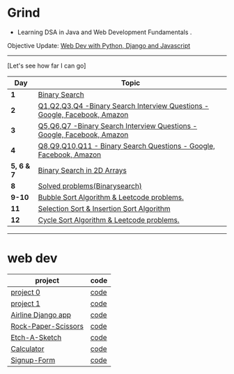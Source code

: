 
# Grind

- Learning DSA in Java and Web Development Fundamentals .


 Objective Update:
[Web Dev with Python, Django and Javascript](https://cs50.harvard.edu/web/2020/)




---
[Let's see how far I can go]

Day | Topic
--- | ---
**1** |  [Binary Search](/Days/Day01.md)
**2** |  [Q1,Q2,Q3,Q4 -Binary Search Interview Questions - Google, Facebook, Amazon](/Days/Day02.md)
**3** |  [Q5,Q6,Q7 -Binary Search Interview Questions - Google, Facebook, Amazon](/Days/Day03.md)
**4** |  [Q8,Q9,Q10,Q11 - Binary Search Questions - Google, Facebook, Amazon](/Days/Day04.md)
**5, 6 & 7** | [Binary Search in 2D Arrays](/Days/Day05-6-7.md)
**8** | [Solved problems(Binarysearch)](/Days/Day08.md)
**9-10** | [Bubble Sort Algorithm & Leetcode problems.](/Days/Day09&10.md)
**11** | [Selection Sort & Insertion Sort Algorithm](/Days/Day11.md)
**12** | [Cycle Sort Algorithm & Leetcode problems.](/Days/Day12.md)

---

# web dev 

project | code
--- | ---
[project 0](https://cs50.harvard.edu/web/2020/projects/0/) |  [code](/Code/project0) 
[project 1](https://cs50.harvard.edu/web/2020/projects/1/) |  [code](/Code/wiki/) 
[Airline Django app](https://github.com/D3Vgang/AirlineMadeEz) | [code](https://github.com/D3Vgang/AirlineMadeEz/tree/main/airline)
[Rock-Paper-Scissors](https://meetmepatel.github.io/rock-paper-scissors/) | [code](https://github.com/meetmepatel/rock-paper-scissors) 
[Etch-A-Sketch](https://meetmepatel.github.io/etch-a-sketch/) | [code](https://github.com/meetmepatel/etch-a-sketch) 
[Calculator](https://meetmepatel.github.io/calculator/) | [code](https://github.com/meetmepatel/calculator) 
[Signup-Form](https://meetmepatel.github.io/sign-up-form/) | [code](https://github.com/meetmepatel/sign-up-form)    
